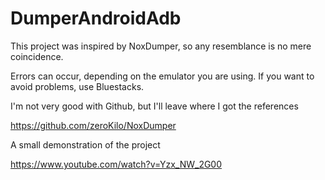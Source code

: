# DumperAndroidAdb
This project was inspired by NoxDumper, so any resemblance is no mere coincidence.

Errors can occur, depending on the emulator you are using. If you want to avoid problems, use Bluestacks.

I'm not very good with Github, but I'll leave where I got the references

https://github.com/zeroKilo/NoxDumper

A small demonstration of the project

https://www.youtube.com/watch?v=Yzx_NW_2G00
